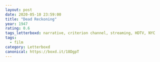 ```yaml
---
layout: post 
date: 2020-05-10 23:59:00
title: "Dead Reckoning"
year: 1947
rating: 0.6
tags_letterboxd: narrative, criterion channel, streaming, HDTV, NYC
tags:
  - film
category: Letterboxd
canonical: https://boxd.it/18DgpT
---
```


